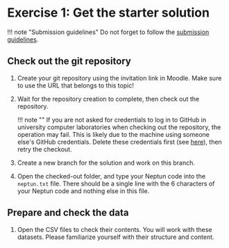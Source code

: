 # Exercise 1: Get the starter solution

!!! note "Submission guidelines"
    Do not forget to follow the [submission guidelines](../GitHub.md).

## Check out the git repository

1. Create your git repository using the invitation link in Moodle. Make sure to use the URL that belongs to this topic!

1. Wait for the repository creation to complete, then check out the repository.

    !!! note ""
        If you are not asked for credentials to log in to GitHub in university computer laboratories when checking out the repository, the operation may fail. This is likely due to the machine using someone else's GitHub credentials. Delete these credentials first (see [here](../GitHub-credentials.md)), then retry the checkout.

1. Create a new branch for the solution and work on this branch.

1. Open the checked-out folder, and type your Neptun code into the `neptun.txt` file. There should be a single line with the 6 characters of your Neptun code and nothing else in this file.

## Prepare and check the data

1. Open the CSV files to check their contents. You will work with these datasets. Please familiarize yourself with their structure and content.
